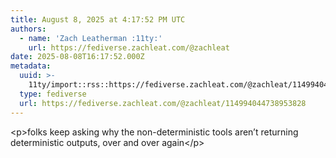 ```yaml
---
title: August 8, 2025 at 4:17:52 PM UTC
authors:
  - name: 'Zach Leatherman :11ty:'
    url: https://fediverse.zachleat.com/@zachleat
date: 2025-08-08T16:17:52.000Z
metadata:
  uuid: >-
    11ty/import::rss::https://fediverse.zachleat.com/@zachleat/114994044738953828
  type: fediverse
  url: https://fediverse.zachleat.com/@zachleat/114994044738953828
---
```

\<p>folks keep asking why the non-deterministic tools aren’t returning deterministic outputs, over and over again\</p>